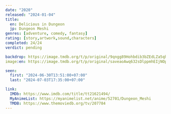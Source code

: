 ```yaml
---
date: "2020"
released: "2024-01-04"
title:
  en: Delicious in Dungeon
  jp: Dungeon Meshi
genres: [adventure, comedy, fantasy]
rating: [story,artwork,sound,characters]
completed: 24/24
verdict: pending

backdrop: https://image.tmdb.org/t/p/original/9qngg89Hohbdib3bZEdLZa5qhOl.jpg
image:en: https://image.tmdb.org/t/p/original/saveaoAwq632sDlppmhEIjNOpC.jpg

seen:
  first: "2024-06-30T13:51:00+07:00"
  last: "2024-07-03T17:35:00+07:00"

link:
  IMDb: https://www.imdb.com/title/tt21621494/
  MyAnimeList: https://myanimelist.net/anime/52701/Dungeon_Meshi
  TMDB: https://www.themoviedb.org/tv/207784
---
```

